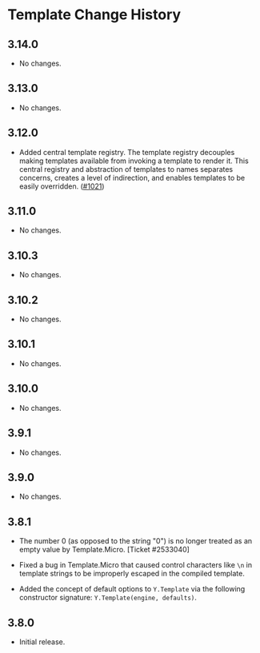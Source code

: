 Template Change History
=======================

3.14.0
------

* No changes.

3.13.0
------

* No changes.

3.12.0
------

* Added central template registry. The template registry decouples making
  templates available from invoking a template to render it. This central
  registry and abstraction of templates to names separates concerns, creates a
  level of indirection, and enables templates to be easily overridden.
  ([#1021][])

[#1021]: https://github.com/yui/yui3/issues/1021

3.11.0
------

* No changes.

3.10.3
------

* No changes.

3.10.2
------

* No changes.

3.10.1
------

* No changes.

3.10.0
------

* No changes.

3.9.1
-----

* No changes.

3.9.0
-----

* No changes.

3.8.1
-----

* The number 0 (as opposed to the string "0") is no longer treated as an empty
  value by Template.Micro. [Ticket #2533040]

* Fixed a bug in Template.Micro that caused control characters like `\n` in
  template strings to be improperly escaped in the compiled template.

* Added the concept of default options to `Y.Template` via the following
  constructor signature: `Y.Template(engine, defaults)`.


3.8.0
-----

* Initial release.

